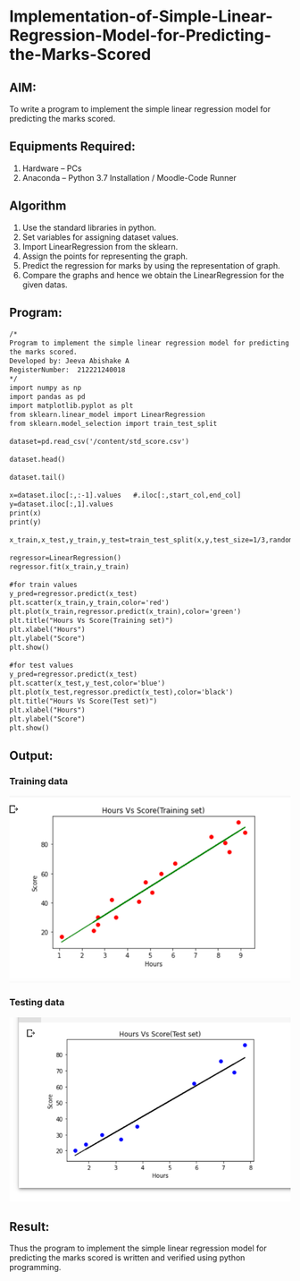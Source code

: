 # Implementation-of-Simple-Linear-Regression-Model-for-Predicting-the-Marks-Scored

## AIM:
To write a program to implement the simple linear regression model for predicting the marks scored.

## Equipments Required:
1. Hardware – PCs
2. Anaconda – Python 3.7 Installation / Moodle-Code Runner

## Algorithm
1. Use the standard libraries in python.
2. Set variables for assigning dataset values.
3. Import LinearRegression from the sklearn.
4. Assign the points for representing the graph.
5. Predict the regression for marks by using the representation of graph.
6. Compare the graphs and hence we obtain the LinearRegression for the given datas.

## Program:
```
/*
Program to implement the simple linear regression model for predicting the marks scored.
Developed by: Jeeva Abishake A
RegisterNumber:  212221240018
*/
import numpy as np
import pandas as pd
import matplotlib.pyplot as plt
from sklearn.linear_model import LinearRegression
from sklearn.model_selection import train_test_split

dataset=pd.read_csv('/content/std_score.csv')

dataset.head()

dataset.tail()

x=dataset.iloc[:,:-1].values   #.iloc[:,start_col,end_col]
y=dataset.iloc[:,1].values
print(x)
print(y)

x_train,x_test,y_train,y_test=train_test_split(x,y,test_size=1/3,random_state=0)

regressor=LinearRegression()
regressor.fit(x_train,y_train)

#for train values
y_pred=regressor.predict(x_test)
plt.scatter(x_train,y_train,color='red')
plt.plot(x_train,regressor.predict(x_train),color='green')
plt.title("Hours Vs Score(Training set)")
plt.xlabel("Hours")
plt.ylabel("Score")
plt.show()

#for test values
y_pred=regressor.predict(x_test)
plt.scatter(x_test,y_test,color='blue')
plt.plot(x_test,regressor.predict(x_test),color='black')
plt.title("Hours Vs Score(Test set)")
plt.xlabel("Hours")
plt.ylabel("Score")
plt.show()
```

## Output:
### Training data
![output1](train.png)
### Testing data
![output2](test.png)


## Result:
Thus the program to implement the simple linear regression model for predicting the marks scored is written and verified using python programming.
